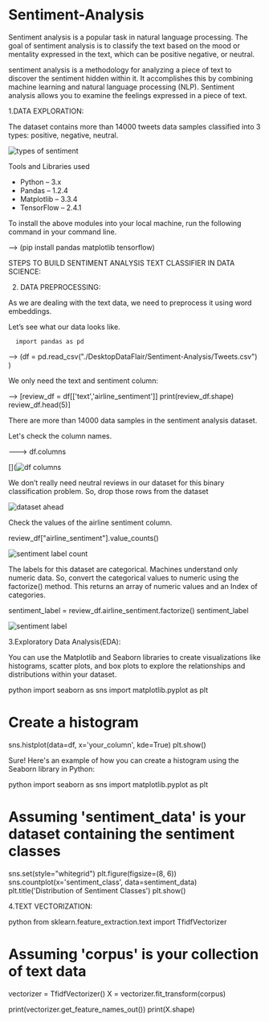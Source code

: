 # Sentiment-Analysis
Sentiment analysis is a popular task in natural language processing. The goal of sentiment analysis is to classify the text based on the mood or mentality expressed in the text, which can be positive negative, or neutral.




sentiment analysis is a methodology for analyzing a piece of text to discover the sentiment hidden within it. It accomplishes this by combining machine learning and natural language processing (NLP). Sentiment analysis allows you to examine the feelings expressed in a piece of text.


1.DATA EXPLORATION:

The dataset contains more than 14000 tweets data samples classified into 3 types: positive, negative, neutral.

![types of sentiment ](https://github.com/Rajendradegala/Sentiment-Analysis/assets/140039152/c80e6cc0-73dc-4c58-ae28-834a3790fa93)


Tools and Libraries used
* Python – 3.x
* Pandas – 1.2.4
* Matplotlib – 3.3.4
* TensorFlow – 2.4.1


To install the above modules into your local machine, run the following command in your command line.

  --> (pip install pandas matplotlib tensorflow)

  STEPS TO BUILD  SENTIMENT ANALYSIS TEXT CLASSIFIER IN DATA SCIENCE:

  2. DATA PREPROCESSING:

 As we are dealing with the text data, we need to preprocess it using word embeddings.

Let’s see what our data looks like.

      import pandas as pd
  --> (df = pd.read_csv("./DesktopDataFlair/Sentiment-Analysis/Tweets.csv") )


We only need the text and sentiment column:

   -->  [review_df = df[['text','airline_sentiment']]
      print(review_df.shape)
      review_df.head(5)]

There are more than 14000 data samples in the sentiment analysis dataset.
  
   Let's check the column names.

--->  df.columns

[](![df columns](https://github.com/Rajendradegala/Sentiment-Analysis/assets/140039152/1346d955-13a6-4aed-8684-0b4e85260740)


We don’t really need neutral reviews in our dataset for this binary classification problem. So, drop those rows from the dataset

![dataset ahead](https://github.com/Rajendradegala/Sentiment-Analysis/assets/140039152/473fa705-09ab-457b-8ce1-4a95362aaf6f)

Check the values of the airline sentiment column.

  review_df["airline_sentiment"].value_counts()

  ![sentiment label count](https://github.com/Rajendradegala/Sentiment-Analysis/assets/140039152/f1fa6c8c-d3fb-4bcf-aa29-192fa398a26c)

The labels for this dataset are categorical. Machines understand only numeric data. So, convert the categorical values to numeric using the factorize() method. This returns an array of numeric values and an Index of categories.

sentiment_label = review_df.airline_sentiment.factorize()
sentiment_label


![sentiment label](https://github.com/Rajendradegala/Sentiment-Analysis/assets/140039152/60644b73-6b8d-4bb6-a257-4c918b39a140)


3.Exploratory Data Analysis(EDA):

You can use the Matplotlib and Seaborn libraries to create visualizations like histograms, scatter plots, and box plots to explore the relationships and distributions within your dataset.

python
import seaborn as sns
import matplotlib.pyplot as plt

# Create a histogram
sns.histplot(data=df, x='your_column', kde=True)
plt.show()


Sure! Here's an example of how you can create a histogram using the Seaborn library in Python:

python
import seaborn as sns
import matplotlib.pyplot as plt

# Assuming 'sentiment_data' is your dataset containing the sentiment classes
sns.set(style="whitegrid")
plt.figure(figsize=(8, 6))
sns.countplot(x='sentiment_class', data=sentiment_data)
plt.title('Distribution of Sentiment Classes')
plt.show()

4.TEXT VECTORIZATION:


python
from sklearn.feature_extraction.text import TfidfVectorizer

# Assuming 'corpus' is your collection of text data


vectorizer = TfidfVectorizer()
X = vectorizer.fit_transform(corpus)

print(vectorizer.get_feature_names_out())
print(X.shape)










